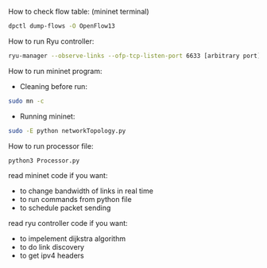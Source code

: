 How to check flow table: (mininet terminal)
```bash
dpctl dump-flows -O OpenFlow13
```

How to run Ryu controller:
```bash
ryu-manager --observe-links --ofp-tcp-listen-port 6633 [arbitrary port] ./controller.py
```

How to run mininet program:

* Cleaning before run:
```bash
sudo mn -c
```
* Running mininet:
```bash
sudo -E python networkTopology.py
```

How to run processor file:
```bash
python3 Processor.py
```

read mininet code if you want:
* to change bandwidth of links in real time
* to run commands from python file
* to schedule packet sending

read ryu controller code if you want:
* to impelement dijkstra algorithm
* to do link discovery
* to get ipv4 headers
